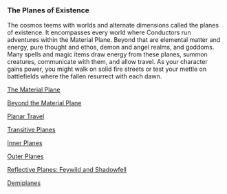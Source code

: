 ### The Planes of Existence
<!-- spell-checker:words goddoms -->

The cosmos teems with worlds and alternate dimensions called the planes of existence.
It encompasses every world where Conductors run adventures within the Material Plane.
Beyond that are elemental matter and energy, pure thought and ethos, demon and angel realms, and goddoms.
Many spells and magic items draw energy from these planes, summon creatures, communicate with them, and allow travel.
As your character gains power, you might walk on solid fire streets or test your mettle on battlefields where the fallen resurrect with each dawn.

[The Material Plane](./Material_Plane.md)

[Beyond the Material Plane](./Beyond_the_Material_Plane.md)

[Planar Travel](./Planar_Travel.md)

[Transitive Planes](./Transitive_Planes.md)

[Inner Planes](./Inner_Planes.md)

[Outer Planes](./Outer_Planes.md)

[Reflective Planes: Feywild and Shadowfell](./Reflective_Planes.md)

[Demiplanes](./Demiplanes.md)
